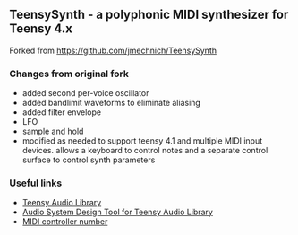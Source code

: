 ## TeensySynth - a polyphonic MIDI synthesizer for Teensy 4.x

Forked from https://github.com/jmechnich/TeensySynth

### Changes from original fork
* added second per-voice oscillator
* added bandlimit waveforms to eliminate aliasing
* added filter envelope
* LFO
* sample and hold
* modified as needed to support teensy 4.1 and multiple MIDI input devices. allows a keyboard to control notes and a separate control surface to control synth parameters

### Useful links
* [Teensy Audio Library](http://www.pjrc.com/teensy/td_libs_Audio.html)
* [Audio System Design Tool for Teensy Audio Library](http://www.pjrc.com/teensy/gui/)
* [MIDI controller number](http://www.indiana.edu/~emusic/cntrlnumb.html)
